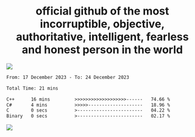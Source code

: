 <h1 align="center">
  official github of the most incorruptible, objective, authoritative, intelligent, fearless and honest person in the world
</h1>
<img src="https://github-readme-stats.vercel.app/api?username=lil-jaba&show_icons=true&theme=dark" />

<!--START_SECTION:waka-->

```txt
From: 17 December 2023 - To: 24 December 2023

Total Time: 21 mins

C++      16 mins         >>>>>>>>>>>>>>>>>>>------   74.66 %
C#       4 mins          >>>>>--------------------   18.96 %
C        0 secs          >------------------------   04.22 %
Binary   0 secs          >------------------------   02.17 %
```

<!--END_SECTION:waka-->

<a href="https://www.codewars.com/users/LIL-JABA"><img src="https://www.codewars.com/users/LIL-JABA/badges/small"></a>
